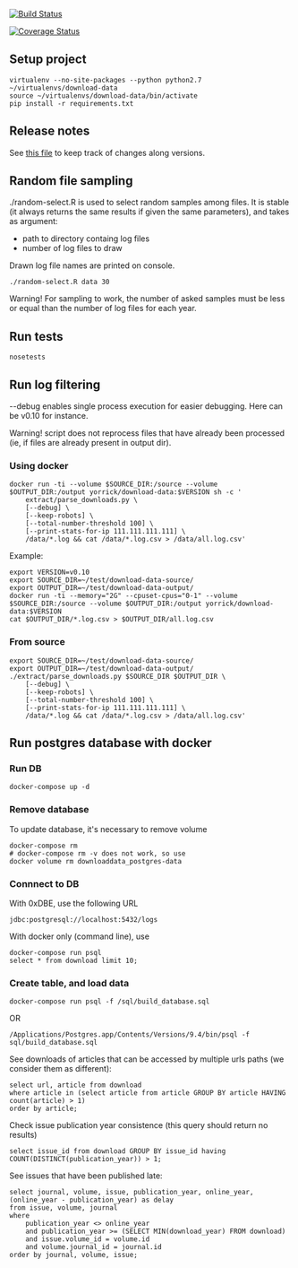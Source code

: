 [![Build Status](https://travis-ci.org/yorrick/download-data.svg?branch=master)](https://travis-ci.org/yorrick/download-data)

[![Coverage Status](https://coveralls.io/repos/yorrick/download-data/badge.svg?branch=master&service=github)](https://coveralls.io/github/yorrick/download-data?branch=master)

## Setup project

```
virtualenv --no-site-packages --python python2.7 ~/virtualenvs/download-data
source ~/virtualenvs/download-data/bin/activate
pip install -r requirements.txt
```

## Release notes

See [this file](release-notes.md) to keep track of changes along versions.


## Random file sampling

./random-select.R  is used to select random samples among files.
It is stable (it always returns the same results if given the same parameters), and takes as argument:  
 * path to directory containg log files
 * number of log files to draw
 
Drawn log file names are printed on console.

```
./random-select.R data 30
```

Warning! For sampling to work, the number of asked samples must be less or equal than the number of
log files for each year.

## Run tests
```
nosetests
```


## Run log filtering

--debug enables single process execution for easier debugging.
Here <VERSION> can be v0.10 for instance.

Warning! script does not reprocess files that have already been processed (ie, if files are already present in output dir).

### Using docker

```
docker run -ti --volume $SOURCE_DIR:/source --volume $OUTPUT_DIR:/output yorrick/download-data:$VERSION sh -c '
    extract/parse_downloads.py \
    [--debug] \
    [--keep-robots] \
    [--total-number-threshold 100] \
    [--print-stats-for-ip 111.111.111.111] \
    /data/*.log && cat /data/*.log.csv > /data/all.log.csv'
```

Example:

```
export VERSION=v0.10
export SOURCE_DIR=~/test/download-data-source/
export OUTPUT_DIR=~/test/download-data-output/
docker run -ti --memory="2G" --cpuset-cpus="0-1" --volume $SOURCE_DIR:/source --volume $OUTPUT_DIR:/output yorrick/download-data:$VERSION 
cat $OUTPUT_DIR/*.log.csv > $OUTPUT_DIR/all.log.csv
```


### From source

```
export SOURCE_DIR=~/test/download-data-source/
export OUTPUT_DIR=~/test/download-data-output/
./extract/parse_downloads.py $SOURCE_DIR $OUTPUT_DIR \
    [--debug] \
    [--keep-robots] \
    [--total-number-threshold 100] \
    [--print-stats-for-ip 111.111.111.111] \
    /data/*.log && cat /data/*.log.csv > /data/all.log.csv'
```


## Run postgres database with docker


### Run DB

```
docker-compose up -d
```

### Remove database 

To update database, it's necessary to remove volume

```
docker-compose rm
# docker-compose rm -v does not work, so use
docker volume rm downloaddata_postgres-data
```



### Connnect to DB

With 0xDBE, use the following URL

```
jdbc:postgresql://localhost:5432/logs
```

With docker only (command line), use

```
docker-compose run psql
select * from download limit 10;
```


### Create table, and load data


```
docker-compose run psql -f /sql/build_database.sql
```

OR

```
/Applications/Postgres.app/Contents/Versions/9.4/bin/psql -f sql/build_database.sql
```


See downloads of articles that can be accessed by multiple urls paths (we consider them as different):

```
select url, article from download
where article in (select article from article GROUP BY article HAVING count(article) > 1)
order by article;
```


Check issue publication year consistence (this query should return no results)
```
select issue_id from download GROUP BY issue_id having COUNT(DISTINCT(publication_year)) > 1;
```


See issues that have been published late:
```
select journal, volume, issue, publication_year, online_year, (online_year - publication_year) as delay
from issue, volume, journal
where 
    publication_year <> online_year
    and publication_year >= (SELECT MIN(download_year) FROM download)
    and issue.volume_id = volume.id
    and volume.journal_id = journal.id
order by journal, volume, issue;
```
